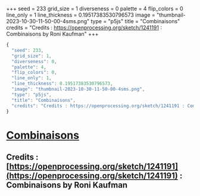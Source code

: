 +++
seed = 233
grid_size = 1
diverseness = 0
palette = 4
flip_colors = 0
line_only = 1
line_thickness = 0.19517383530796573
image = "thumbnail-2023-10-30-11-50-00-4sms.png"
type = "p5js"
title = "Combinaisons"
credits = "Credits : https://openprocessing.org/sketch/1241191 : Combinaisons by Roni Kaufman"
+++




~~~javascript
{
  "seed": 233,
  "grid_size": 1,
  "diverseness": 0,
  "palette": 4,
  "flip_colors": 0,
  "line_only": 1,
  "line_thickness": 0.19517383530796573,
  "image": "thumbnail-2023-10-30-11-50-00-4sms.png",
  "type": "p5js",
  "title": "Combinaisons",
  "credits": "Credits : https://openprocessing.org/sketch/1241191 : Combinaisons by Roni Kaufman"
}
~~~



# [Combinaisons](https://openprocessing.org/sketch/2066485)

## Credits : [https://openprocessing.org/sketch/1241191](https://openprocessing.org/sketch/1241191) : Combinaisons by Roni Kaufman 

